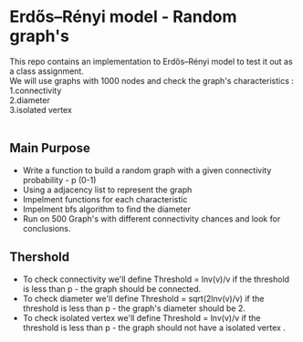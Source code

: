 # Erdős–Rényi model - Random graph's
This repo contains an implementation to Erdős–Rényi model to test it out as a class assignment.<br/>
We will use graphs with 1000 nodes and check the graph's characteristics :<br/>
1.connectivity<br/>
2.diameter<br/>
3.isolated vertex <br/>
<br/>

## Main Purpose
- Write a function to build a random graph with a given connectivity probability - p (0-1)<br/>
- Using a adjacency list to represent the graph<br/>
- Impelment functions for each characteristic <br/>
- Impelment bfs algorithm to find the diameter <br/>
- Run on 500 Graph's with different connectivity chances and look for conclusions.<br/>

## Thershold
- To check connectivity we'll define Threshold = lnv(v)/v if the threshold is less than p - the graph should be connected.<br/>
- To check diameter we'll define Threshold = sqrt(2lnv(v)/v) if the threshold is less than p - the graph's diameter should be 2.<br/>
- To check isolated vertex we'll define Threshold = lnv(v)/v if the threshold is less than p - the graph should not have a isolated vertex .<br/>


